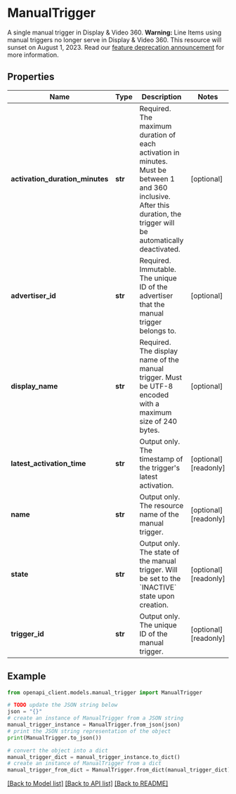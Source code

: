 # ManualTrigger

A single manual trigger in Display & Video 360. **Warning:** Line Items using manual triggers no longer serve in Display & Video 360. This resource will sunset on August 1, 2023. Read our [feature deprecation announcement](/display-video/api/deprecations#features.manual_triggers) for more information.

## Properties

Name | Type | Description | Notes
------------ | ------------- | ------------- | -------------
**activation_duration_minutes** | **str** | Required. The maximum duration of each activation in minutes. Must be between 1 and 360 inclusive. After this duration, the trigger will be automatically deactivated. | [optional] 
**advertiser_id** | **str** | Required. Immutable. The unique ID of the advertiser that the manual trigger belongs to. | [optional] 
**display_name** | **str** | Required. The display name of the manual trigger. Must be UTF-8 encoded with a maximum size of 240 bytes. | [optional] 
**latest_activation_time** | **str** | Output only. The timestamp of the trigger&#39;s latest activation. | [optional] [readonly] 
**name** | **str** | Output only. The resource name of the manual trigger. | [optional] [readonly] 
**state** | **str** | Output only. The state of the manual trigger. Will be set to the &#x60;INACTIVE&#x60; state upon creation. | [optional] [readonly] 
**trigger_id** | **str** | Output only. The unique ID of the manual trigger. | [optional] [readonly] 

## Example

```python
from openapi_client.models.manual_trigger import ManualTrigger

# TODO update the JSON string below
json = "{}"
# create an instance of ManualTrigger from a JSON string
manual_trigger_instance = ManualTrigger.from_json(json)
# print the JSON string representation of the object
print(ManualTrigger.to_json())

# convert the object into a dict
manual_trigger_dict = manual_trigger_instance.to_dict()
# create an instance of ManualTrigger from a dict
manual_trigger_from_dict = ManualTrigger.from_dict(manual_trigger_dict)
```
[[Back to Model list]](../README.md#documentation-for-models) [[Back to API list]](../README.md#documentation-for-api-endpoints) [[Back to README]](../README.md)


